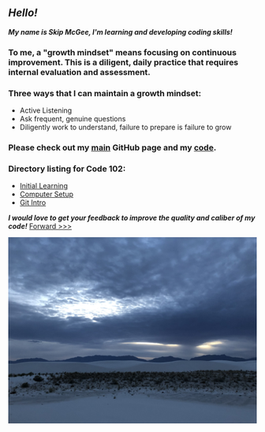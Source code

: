
## *Hello!*

***My name is Skip McGee, I'm learning and developing coding skills!***

### To me, a "growth mindset" means focusing on continuous improvement. This is a diligent, daily practice that requires internal evaluation and assessment.
### Three ways that I can maintain a growth mindset:
  - Active Listening
  - Ask frequent, genuine questions
  - Diligently work to understand, failure to prepare is failure to grow

### Please check out my [main](https://skipmcgee.github.io) GitHub page and my [code](https://github.com/skipmcgee).

### Directory listing for Code 102:
  - [Initial Learning](/initial_learning.md)
  - [Computer Setup](/computer_setup.md)
  - [Git Intro](/git_intro.md)
  

***I would love to get your feedback to improve the quality and caliber of my code!***
[Forward >>>](initial_learning.md)

![White Sands, New Mexico](/images/whitesands.jpg)




